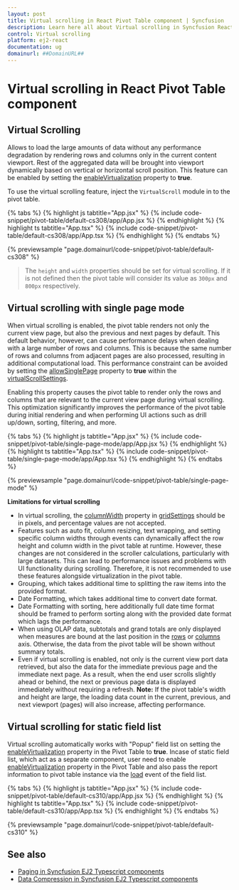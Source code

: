 ```yaml
---
layout: post
title: Virtual scrolling in React Pivot Table component | Syncfusion
description: Learn here all about Virtual scrolling in Syncfusion React Pivot Table component of Syncfusion Essential JS 2 and more.
control: Virtual scrolling 
platform: ej2-react
documentation: ug
domainurl: ##DomainURL##
---
```


<!-- markdownlint-disable MD036 -->

# Virtual scrolling in React Pivot Table component

## Virtual Scrolling

Allows to load the large amounts of data without any performance degradation by rendering rows and columns only in the current content viewport. Rest of the aggregated data will be brought into viewport dynamically based on vertical or horizontal scroll position. This feature can be enabled by setting the [enableVirtualization](https://ej2.syncfusion.com/react/documentation/api/pivotview/#enablevirtualization) property to **true**.

To use the virtual scrolling feature, inject the `VirtualScroll` module in to the pivot table.

{% tabs %}
{% highlight js tabtitle="App.jsx" %}
{% include code-snippet/pivot-table/default-cs308/app/App.jsx %}
{% endhighlight %}
{% highlight ts tabtitle="App.tsx" %}
{% include code-snippet/pivot-table/default-cs308/app/App.tsx %}
{% endhighlight %}
{% endtabs %}

 {% previewsample "page.domainurl/code-snippet/pivot-table/default-cs308" %}

> The `height` and `width` properties should be set for virtual scrolling. If it is not defined then the pivot table will consider its value as `300px` and `800px` respectively.

## Virtual scrolling with single page mode

When virtual scrolling is enabled, the pivot table renders not only the current view page, but also the previous and next pages by default. This default behavior, however, can cause performance delays when dealing with a large number of rows and columns. This is because the same number of rows and columns from adjacent pages are also processed, resulting in additional computational load. This performance constraint can be avoided by setting the [allowSinglePage](https://ej2.syncfusion.com/react/documentation/api/pivotview/virtualScrollSettings/#allowSinglePage) property to **true** within the [virtualScrollSettings](https://ej2.syncfusion.com/react/documentation/api/pivotview/virtualScrollSettings/).

Enabling this property causes the pivot table to render only the rows and columns that are relevant to the current view page during virtual scrolling. This optimization significantly improves the performance of the pivot table during initial rendering and when performing UI actions such as drill up/down, sorting, filtering, and more.

{% tabs %}
{% highlight js tabtitle="App.jsx" %}
{% include code-snippet/pivot-table/single-page-mode/app/App.jsx %}
{% endhighlight %}
{% highlight ts tabtitle="App.tsx" %}
{% include code-snippet/pivot-table/single-page-mode/app/App.tsx %}
{% endhighlight %}
{% endtabs %}

{% previewsample "page.domainurl/code-snippet/pivot-table/single-page-mode" %}

**Limitations for virtual scrolling**

* In virtual scrolling, the [columnWidth](https://ej2.syncfusion.com/react/documentation/api/pivotview/gridSettings/#columnwidth) property in [gridSettings](https://ej2.syncfusion.com/react/documentation/api/pivotview/gridSettings/) should be in pixels, and percentage values are not accepted.
* Features such as auto fit, column resizing, text wrapping, and setting specific column widths through events can dynamically affect the row height and column width in the pivot table at runtime. However, these changes are not considered in the scroller calculations, particularly with large datasets. This can lead to performance issues and problems with UI functionality during scrolling. Therefore, it is not recommended to use these features alongside virtualization in the pivot table.
* Grouping, which takes additional time to splitting the raw items into the provided format.
* Date Formatting, which takes additional time to convert date format.
* Date Formatting with sorting, here additionally full date time format should be framed to perform sorting along with the provided date format which lags the performance.
* When using OLAP data, subtotals and grand totals are only displayed when measures are bound at the last position in the [rows](https://ej2.syncfusion.com/react/documentation/api/pivotview/dataSourceSettings/#rows) or [columns](https://ej2.syncfusion.com/react/documentation/api/pivotview/dataSourceSettings/#columns) axis. Otherwise, the data from the pivot table will be shown without summary totals.
* Even if virtual scrolling is enabled, not only is the current view port data retrieved, but also the data for the immediate previous page and the immediate next page. As a result, when the end user scrolls slightly ahead or behind, the next or previous page data is displayed immediately without requiring a refresh. **Note:** If the pivot table's width and height are large, the loading data count in the current, previous, and next viewport (pages) will also increase, affecting performance.

## Virtual scrolling for static field list

Virtual scrolling automatically works with "Popup" field list on setting the [enableVirtualization](https://ej2.syncfusion.com/react/documentation/api/pivotview/#enablevirtualization) property in the Pivot Table to **true**. Incase of static field list, which act as a separate component, user need to enable [enableVirtualization](https://ej2.syncfusion.com/react/documentation/api/pivotview/#enablevirtualization) property in the Pivot Table and also pass the report information to pivot table instance via the [load](https://ej2.syncfusion.com/react/documentation/api/pivotview/#load) event of the field list.

{% tabs %}
{% highlight js tabtitle="App.jsx" %}
{% include code-snippet/pivot-table/default-cs310/app/App.jsx %}
{% endhighlight %}
{% highlight ts tabtitle="App.tsx" %}
{% include code-snippet/pivot-table/default-cs310/app/App.tsx %}
{% endhighlight %}
{% endtabs %}

 {% previewsample "page.domainurl/code-snippet/pivot-table/default-cs310" %}

## See also

* [Paging in Syncfusion EJ2 Typescript components](./paging)
* [Data Compression in Syncfusion EJ2 Typescript components](./data-compression)
